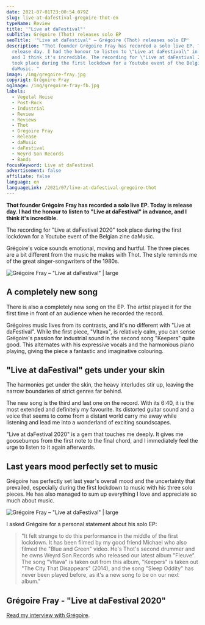 ```yaml
---
date: 2021-07-01T23:00:54.079Z
slug: live-at-dafestival-gregoire-thot-en
typeName: Review
title: '"Live at daFestival"'
subTitle: Grégoire (Thot) releases solo EP
seoTitle: '"Live at daFestival" – Grégoire (Thot) releases solo EP'
description: "Thot founder Grégoire Fray has recorded a solo live EP. Today is
  release day. I had the honour to listen to \"Live at daFestival\" in advance,
  and I think it's incredible. The recording for \"Live at daFestival 2020\"
  took place during the first lockdown for a Youtube event of the Belgian zine
  daMusic. "
image: /img/gregoire-fray.jpg
copyrigt: Grégoire Fray
ogImage: /img/gregoire-fray-fb.jpg
labels:
  - Vegetal Noise
  - Post-Rock
  - Industrial
  - Review
  - Reviews
  - Thot
  - Grégoire Fray
  - Release
  - daMusic
  - daFestival
  - Weyrd Son Records
  - Bands
focusKeyword: Live at daFestival
advertisement: false
affiliate: false
language: en
languageLink: /2021/07/live-at-dafestival-gregoire-thot
---
```

**Thot founder Grégoire Fray has recorded a solo live EP. Today is release day. I had the honour to listen to "Live at daFestival" in advance, and I think it's incredible.**

The recording for "Live at daFestival 2020" took place during the first lockdown for a Youtube event of the Belgian zine daMusic. 

Grégoire's voice sounds emotional, moving and hurtful. The three pieces are a bit different from the music he makes with Thot. The style reminds me of the great singer-songwriters of the 1980s.

![Grégoire Fray – "Live at daFestival" | large](/img/thot_dafestival3.png "Grégoire Fray – \"Live at daFestival\"")

## A completely new song

There is also a completely new song on the EP. The artist played it for the first time in front of an audience when he recorded the record.

Grégoires music lives from its contrasts, and it's no different with "Live at daFestival". While the first piece, "Vltava", is relatively calm, you can sense Grégoire's passion for industrial sound in the second song "Keepers" quite good. This alternates with his expressive vocals and the harmonious piano playing, giving the piece a fantastic and imaginative colouring.

## "Live at daFestival" gets under your skin

The harmonies get under the skin, the heavy interludes stir up, leaving the narrow boundaries of strict genres far behind.

The new song is the third and last one on the record. With its 6:40, it is the most extended and definitely my favourite. Its distorted guitar sound and a voice that seems to come from a distant world carry me away while listening and lead me into a wonderland of exciting soundscapes.

"Live at daFestival 2020" is a gem that touches me deeply. It gives me goosebumps from the first note to the final chord, and I immediately feel the urge to listen to it again afterwards.

## Last years mood perfectly set to music

Grégoire has perfectly set last year's overall mood and the uncertainty that prevailed, especially during the first lockdown to music with his three solo pieces. He has also managed to sum up everything I love and appreciate so much about music.

![Grégoire Fray – "Live at daFestival" | large](/img/thot_dafestival2.png "Grégoire Fray – \"Live at daFestival\"")

I asked Grégoire for a personal statement about his solo EP:

> "It felt strange to do this performance in the middle of the first lockdown. It has been filmed by my good friend Michael who also filmed the "Blue and Green" video. He's Thot's second drummer and he owns Weyrd Son Records who released our latest album "Fleuve". The song "Vltava" is taken out from this album, "Keepers" is taken out "The City That Disappears" (2014), and the song "Sleep Oddity" has never been played before, as it's a new song to be on our next album."

## Grégoire Fray - "Live at daFestival 2020"

<YouTube id="6ZP-SfbLa6s" />

[Read my interview with Grégoire](/2021/04/thot-interview-en).
